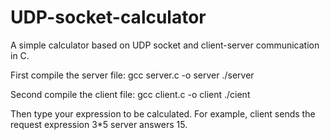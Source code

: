 # UDP-socket-calculator
A simple calculator based on UDP socket and client-server communication in C.

First compile the server file:
gcc server.c -o server
./server

Second compile the client file:
gcc client.c -o client
./cient

Then type your expression to be calculated.
For example,
client sends the request expression 3*5
server answers 15.
